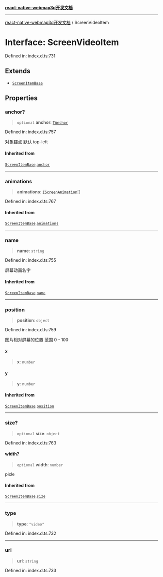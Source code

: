 [**react-native-webmap3d开发文档**](../README.md)

***

[react-native-webmap3d开发文档](../globals.md) / ScreenVideoItem

# Interface: ScreenVideoItem

Defined in: index.d.ts:731

## Extends

- [`ScreenItemBase`](ScreenItemBase.md)

## Properties

### anchor?

> `optional` **anchor**: [`TAnchor`](../type-aliases/TAnchor.md)

Defined in: index.d.ts:757

对象锚点 默认 top-left

#### Inherited from

[`ScreenItemBase`](ScreenItemBase.md).[`anchor`](ScreenItemBase.md#anchor)

***

### animations

> **animations**: [`IScreenAnimation`](../type-aliases/IScreenAnimation.md)[]

Defined in: index.d.ts:767

#### Inherited from

[`ScreenItemBase`](ScreenItemBase.md).[`animations`](ScreenItemBase.md#animations)

***

### name

> **name**: `string`

Defined in: index.d.ts:755

屏幕动画名字

#### Inherited from

[`ScreenItemBase`](ScreenItemBase.md).[`name`](ScreenItemBase.md#name)

***

### position

> **position**: `object`

Defined in: index.d.ts:759

图片相对屏幕的位置 范围 0 - 100

#### x

> **x**: `number`

#### y

> **y**: `number`

#### Inherited from

[`ScreenItemBase`](ScreenItemBase.md).[`position`](ScreenItemBase.md#position)

***

### size?

> `optional` **size**: `object`

Defined in: index.d.ts:763

#### width?

> `optional` **width**: `number`

pixle

#### Inherited from

[`ScreenItemBase`](ScreenItemBase.md).[`size`](ScreenItemBase.md#size)

***

### type

> **type**: `"video"`

Defined in: index.d.ts:732

***

### url

> **url**: `string`

Defined in: index.d.ts:733
